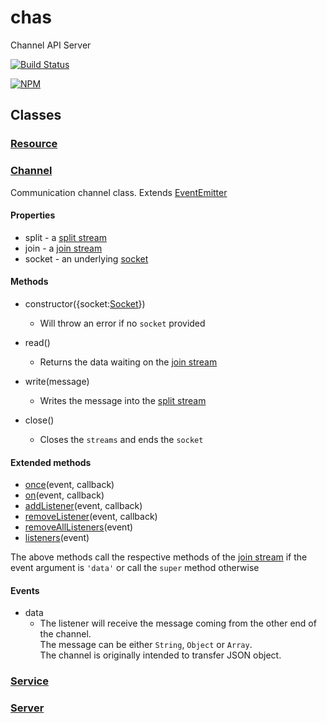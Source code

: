 # chas

Channel API Server

[![Build Status][travis-image]][travis-url]

[![NPM][npm-image]][npm-url]

## Classes

### [Resource][resource.coffee-url]

### [Channel][channel.coffee-url]
Communication channel class. Extends [EventEmitter][events.EventEmitter-url]

#### Properties
* split - a [split stream][split-join-url]
* join - a [join stream][split-join-url]
* socket - an underlying [socket][net.Socket-url]

#### Methods
* constructor({socket:[Socket][net.Socket-url]})
  * Will throw an error if no `socket` provided

* read()
  * Returns the data waiting on the [join stream][split-join-url]

* write(message)
  * Writes the message into the [split stream][split-join-url]

* close()
  * Closes the `streams` and ends the `socket`

#### Extended methods
* [once][once-url](event, callback)
* [on][on-url](event, callback)
* [addListener][addListener-url](event, callback)
* [removeListener][removeListener-url](event, callback)
* [removeAllListeners][removeAllListeners-url](event)
* [listeners][listeners-url](event)

The above methods call the respective methods of the [join stream][split-join-url]
if the event argument is `'data'` or call the `super` method otherwise

#### Events
* data
  * The listener will receive the message coming from the other end of the channel.  
    The message can be either `String`, `Object` or `Array`.  
    The channel is originally intended to transfer JSON object.

### [Service][service.coffee-url]

### [Server][server.coffee-url]

[travis-image]: https://travis-ci.org/nhz-io/chas.svg
[travis-url]: https://travis-ci.org/nhz-io/chas

[npm-image]: https://nodei.co/npm/chas.png
[npm-url]: https://nodei.co/npm/chas

[resource.coffee-url]: source/resource.coffee
[channel.coffee-url]: source/channel.coffee
[service.coffee-url]: source/service.coffee
[server.coffee-url]: source/server.coffee

[net.Socket-url]: https://nodejs.org/api/net.html#net_class_net_socket
[events.EventEmitter-url]: https://nodejs.org/api/events.html#events_class_events_eventemitter

[split-join-url]: https://github.com/nhz-io/split-join
[once-url]: https://nodejs.org/api/events.html#events_emitter_once_event_listener
[on-url]: https://nodejs.org/api/events.html#events_emitter_on_event_listener
[addListener-url]: https://nodejs.org/api/events.html#events_emitter_addlistener_event_listener
[removeListener-url]: https://nodejs.org/api/events.html#events_emitter_removelistener_event_listener
[removeAllListeners-url]: https://nodejs.org/api/events.html#events_emitter_removealllisteners_event
[listeners-url]: https://nodejs.org/api/events.html#events_emitter_listeners_event
